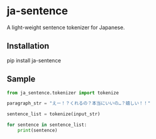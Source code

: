 # ja-sentence

A light-weight sentence tokenizer for Japanese.

## Installation

pip install ja-sentence

## Sample

```python
from ja_sentence.tokenizer import tokenize

paragraph_str = "えー！？くれるの？本当にいいの…？嬉しい！！"

sentence_list = tokenize(input_str)

for sentence in sentence_list:
	print(sentence)
```

